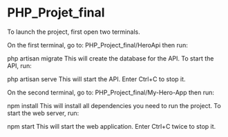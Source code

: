 # PHP_Projet_final
To launch the project, first open two terminals.

On the first terminal, go to: PHP_Project_final/HeroApi
then run:

php artisan migrate
This will create the database for the API.
To start the API, run:

php artisan serve
This will start the API. Enter Ctrl+C to stop it.

On the second terminal, go to: PHP_Project_final/My-Hero-App
then run:

npm install
This will install all dependencies you need to run the project.
To start the web server, run:

npm start
This will start the web application. Enter Ctrl+C twice to stop it.